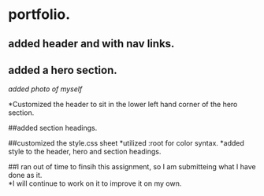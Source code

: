 # portfolio.

## added header and with nav links.

## added a hero section. 
*added photo of myself*

*Customized the header to sit in the lower left hand corner of the hero section. 

##added section headings.

##customized the style.css sheet
*utilized :root for color syntax. 
*added style to the header, hero and section headings. 

##I ran out of time to finsih this assignment, so I am submitteing what I have done as it.  
*I will continue to work on it to improve it on my own. 
